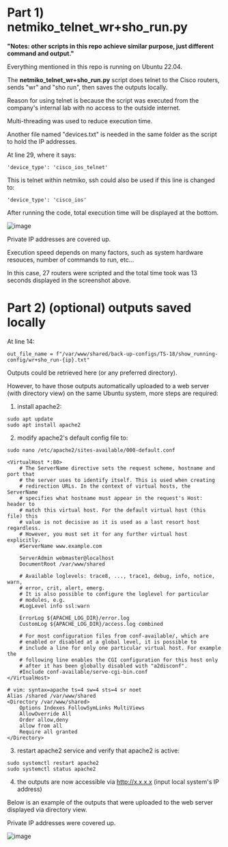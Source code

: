 # Part 1) netmiko_telnet_wr+sho_run.py

**"Notes: other scripts in this repo achieve similar purpose, just different command and output."**

Everything mentioned in this repo is running on Ubuntu 22.04.

The **netmiko_telnet_wr+sho_run.py** script does telnet to the Cisco routers, sends "wr" and "sho run", then saves the outputs locally.

Reason for using telnet is because the script was executed from the company's internal lab with no access to the outside internet.

Multi-threading was used to reduce execution time.

Another file named "devices.txt" is needed in the same folder as the script to hold the IP addresses.

At line 29, where it says:
```
'device_type': 'cisco_ios_telnet'
```

This is telnet within netmiko, ssh could also be used if this line is changed to:
```
'device_type': 'cisco_ios'
```

After running the code, total execution time will be displayed at the bottom.

![image](https://user-images.githubusercontent.com/128099142/225773439-63a78f4c-8dca-45d3-a7e4-c4bc038be72a.png)

Private IP addresses are covered up.

Execution speed depends on many factors, such as system hardware resouces, number of commands to run, etc...

In this case, 27 routers were scripted and the total time took was 13 seconds displayed in the screenshot above.

# Part 2) (optional) outputs saved locally</summary>

At line 14:
```
out_file_name = f"/var/www/shared/back-up-configs/TS-18/show_running-config/wr+sho_run-{ip}.txt"
```

Outputs could be retrieved here (or any preferred directory).

However, to have those outputs automatically uploaded to a web server (with directory view) on the same Ubuntu system, more steps are required:

1) install apache2:
```
sudo apt update
sudo apt install apache2
```

2) modify apache2's default config file to:
```
sudo nano /etc/apache2/sites-available/000-default.conf
```

```
<VirtualHost *:80>
	# The ServerName directive sets the request scheme, hostname and port that
	# the server uses to identify itself. This is used when creating
	# redirection URLs. In the context of virtual hosts, the ServerName
	# specifies what hostname must appear in the request's Host: header to
	# match this virtual host. For the default virtual host (this file) this
	# value is not decisive as it is used as a last resort host regardless.
	# However, you must set it for any further virtual host explicitly.
	#ServerName www.example.com

	ServerAdmin webmaster@localhost
	DocumentRoot /var/www/shared

	# Available loglevels: trace8, ..., trace1, debug, info, notice, warn,
	# error, crit, alert, emerg.
	# It is also possible to configure the loglevel for particular
	# modules, e.g.
	#LogLevel info ssl:warn

	ErrorLog ${APACHE_LOG_DIR}/error.log
	CustomLog ${APACHE_LOG_DIR}/access.log combined

	# For most configuration files from conf-available/, which are
	# enabled or disabled at a global level, it is possible to
	# include a line for only one particular virtual host. For example the
	# following line enables the CGI configuration for this host only
	# after it has been globally disabled with "a2disconf".
	#Include conf-available/serve-cgi-bin.conf
</VirtualHost>

# vim: syntax=apache ts=4 sw=4 sts=4 sr noet
Alias /shared /var/www/shared
<Directory /var/www/shared>
    Options Indexes FollowSymLinks MultiViews
    AllowOverride All
    Order allow,deny
    allow from all
    Require all granted
</Directory>
```

3)  restart apache2 service and verify that apache2 is active:
```
sudo systemctl restart apache2
sudo systemctl status apache2
```

4) the outputs are now accessible via http://x.x.x.x (input local system's IP address)

Below is an example of the outputs that were uploaded to the web server displayed via directory view.

Private IP addresses were covered up.

![image](https://user-images.githubusercontent.com/128099142/225777290-702eb9a0-6fa1-4ca3-8d18-41284e59ac21.png)
